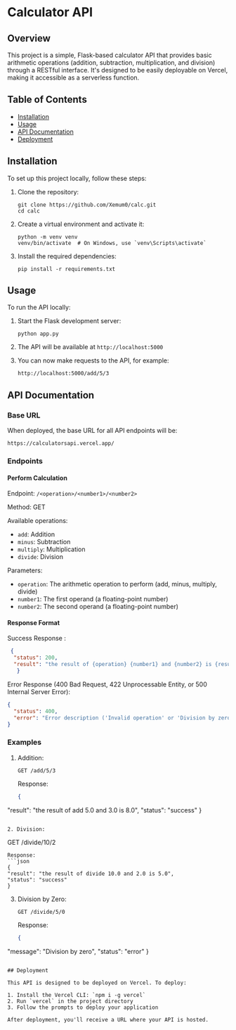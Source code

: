# Calculator API

## Overview

This project is a simple, Flask-based calculator API that provides basic arithmetic operations (addition, subtraction, multiplication, and division) through a RESTful interface. It's designed to be easily deployable on Vercel, making it accessible as a serverless function.

## Table of Contents

- [Installation](#installation)
- [Usage](#usage)
- [API Documentation](#api-documentation)
- [Deployment](#deployment)


## Installation

To set up this project locally, follow these steps:

1. Clone the repository:
   ```
   git clone https://github.com/Xemum0/calc.git
   cd calc
   ```

2. Create a virtual environment and activate it:
   ```
   python -m venv venv
   venv/bin/activate  # On Windows, use `venv\Scripts\activate`
   ```

3. Install the required dependencies:
   ```
   pip install -r requirements.txt
   ```

## Usage

To run the API locally:

1. Start the Flask development server:
   ```
   python app.py
   ```

2. The API will be available at `http://localhost:5000`

3. You can now make requests to the API, for example:
   ```
   http://localhost:5000/add/5/3
   ```

## API Documentation

### Base URL

When deployed, the base URL for all API endpoints will be:

```
https://calculatorsapi.vercel.app/
```



### Endpoints

#### Perform Calculation

Endpoint: `/<operation>/<number1>/<number2>`

Method: GET

Available operations:
- `add`: Addition
- `minus`: Subtraction
- `multiply`: Multiplication
- `divide`: Division

Parameters:
- `operation`: The arithmetic operation to perform (add, minus, multiply, divide)
- `number1`: The first operand (a floating-point number)
- `number2`: The second operand (a floating-point number)

#### Response Format

Success Response :
```json
 {
  "status": 200,
  "result": "the result of {operation} {number1} and {number2} is {result}"
   }

```

Error Response (400 Bad Request, 422 Unprocessable Entity, or 500 Internal Server Error):
```json
{
  "status": 400,
  "error": "Error description ('Invalid operation' or 'Division by zero' or 'An unexpected error occurred')"
}
```

### Examples

1. Addition:
   ```
   GET /add/5/3
   ```
   Response:
   ```json
   {
  "result": "the result of add 5.0 and 3.0 is 8.0",
  "status": "success"
   }
   ```

2. Division:
   ```
   GET /divide/10/2
   ```
   Response:
   ```json
   {
  "result": "the result of divide 10.0 and 2.0 is 5.0",
  "status": "success"
   }
   ```

3. Division by Zero:
   ```
   GET /divide/5/0
   ```
   Response:
   ```json
   {
  "message": "Division by zero",
  "status": "error"
  }
   ```

## Deployment

This API is designed to be deployed on Vercel. To deploy:

1. Install the Vercel CLI: `npm i -g vercel`
2. Run `vercel` in the project directory
3. Follow the prompts to deploy your application

After deployment, you'll receive a URL where your API is hosted.




